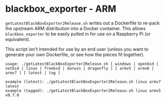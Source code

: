 # blackbox_exporter - ARM

`getLatestBlackBoxExporter2Release.sh` writes out a Dockerfile to re-pack the upstream ARM distribution into a Docker container. This allows `blackbox_exporter` to be easily pulled in for use on a Raspberry Pi (or equivalent).

This script isn't intended for use by an end user (unless you want to generate your own Dockerfile, or see how the pieces fit together).

	usage: ./getLatestBlackBoxExporter2Release.sh [ windows | openbsd | netbsd | linux | freebsd | darwin | dragonfly ] [ armv5 | armv6 | armv7 ] [ latest | tag ]

	example (latest): ./getLatestBlackBoxExporter2Release.sh linux armv7 latest
	example (tagged): ./getLatestBlackBoxExporter2Release.sh linux armv5 v0.7.0
